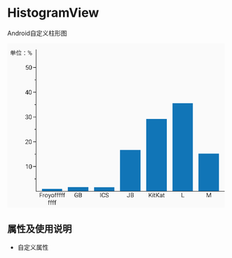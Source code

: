 # HistogramView
Android自定义柱形图

![image](https://github.com/JeremyLeeL/HistogramView/blob/master/histogramView.png)

## 属性及使用说明

* 自定义属性
> <!--纵坐标单位-->
  <!--纵坐标单位-->
  <attr name="unit" format="string|reference"/>
  <!--坐标轴颜色-->
  <attr name="axisColor" format="color"/>
  <!--坐标轴文字颜色-->
  <attr name="axisTextColor" format="color"/>
  <!--坐标轴粗细-->
  <attr name="axisWidth" format="dimension"/>
  <!--柱子颜色-->
  <attr name="pillarsColor" format="color"/>
  <!--纵坐标单位间隔量（默认5）-->
  <attr name="verticalUnitCount" format="integer"/>
  <!--纵坐标总量（默认100）-->
  <attr name="verticalCount" format="integer"/>
  <!--柱子之间的间隔距离-->
  <attr name="horizontalSpacing" format="dimension"/>